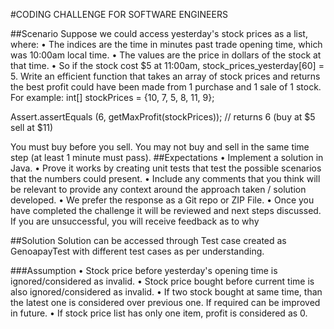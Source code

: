  
#CODING CHALLENGE FOR SOFTWARE ENGINEERS

##Scenario
Suppose we could access yesterday's stock prices as a list, where:
•	The indices are the time in minutes past trade opening time, which was 10:00am local time.
•	The values are the price in dollars of the stock at that time.
•	So if the stock cost $5 at 11:00am, stock_prices_yesterday[60] = 5.
Write an efficient function that takes an array of stock prices and returns the best profit could have been made from 1 purchase and 1 sale of 1 stock.
For example:
int[] stockPrices = {10, 7, 5, 8, 11, 9};

Assert.assertEquals (6, getMaxProfit(stockPrices)); // returns 6 (buy at $5 sell
								at $11)

You must buy before you sell. You may not buy and sell in the same time step (at least 1 minute must pass).
##Expectations
•	Implement a solution in Java.
•	Prove it works by creating unit tests that test the possible scenarios that the numbers could present.
•	Include any comments that you think will be relevant to provide any context around the approach taken / solution developed.
•	We prefer the response as a Git repo or ZIP File.
•	Once you have completed the challenge it will be reviewed and next steps discussed. If you are unsuccessful, you will receive feedback as to why

##Solution
Solution can be accessed through Test case created as GenoapayTest with different test cases as per understanding.

###Assumption
•	Stock price before yesterday's opening time is ignored/considered as invalid.
•	Stock price bought before current time is also ignored/considered as invalid.
•	If two stock bought at same time, than the latest one is considered over previous one. If required can be improved in future.
•	If stock price list has only one item, profit is considered as 0.